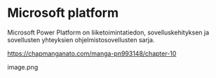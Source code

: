 # Microsoft platform

Microsoft Power Platform on liiketoimintatiedon, sovelluskehityksen ja sovellusten yhteyksien ohjelmistosovellusten sarja.

https://chapmanganato.com/manga-pn993148/chapter-10

image.png